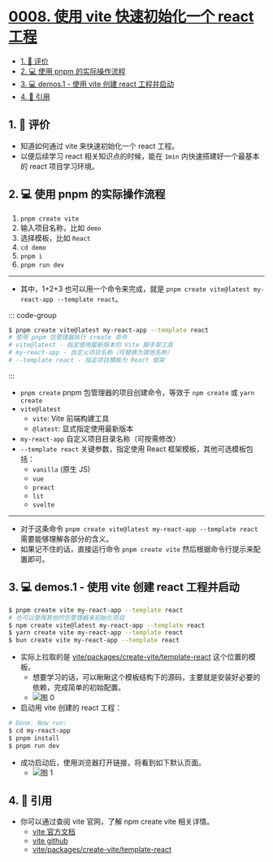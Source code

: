 # [0008. 使用 vite 快速初始化一个 react 工程](https://github.com/tnotesjs/TNotes.react/tree/main/notes/0008.%20%E4%BD%BF%E7%94%A8%20vite%20%E5%BF%AB%E9%80%9F%E5%88%9D%E5%A7%8B%E5%8C%96%E4%B8%80%E4%B8%AA%20react%20%E5%B7%A5%E7%A8%8B)

<!-- region:toc -->

- [1. 🫧 评价](#1--评价)
- [2. 💻 使用 pnpm 的实际操作流程](#2--使用-pnpm-的实际操作流程)
- [3. 💻 demos.1 - 使用 vite 创建 react 工程并启动](#3--demos1---使用-vite-创建-react-工程并启动)
- [4. 🔗 引用](#4--引用)

<!-- endregion:toc -->

## 1. 🫧 评价

- 知道如何通过 vite 来快速初始化一个 react 工程。
- 以便后续学习 react 相关知识点的时候，能在 `1min` 内快速搭建好一个最基本的 react 项目学习环境。

## 2. 💻 使用 pnpm 的实际操作流程

1. `pnpm create vite`
2. 输入项目名称，比如 `demo`
3. 选择模板，比如 `React`
4. `cd demo`
5. `pnpm i`
6. `pnpm run dev`

---

- 其中，1+2+3 也可以用一个命令来完成，就是 `pnpm create vite@latest my-react-app --template react`。

::: code-group

```bash [1+2+3]
$ pnpm create vite@latest my-react-app --template react
# 使用 pnpm 包管理器执行 create 命令
# vite@latest - 指定使用最新版本的 Vite 脚手架工具
# my-react-app - 自定义项目名称（可替换为其他名称）
# --template react - 指定项目模板为 React 框架
```

:::

- `pnpm create` pnpm 包管理器的项目创建命令，等效于 `npm create` 或 `yarn create`
- `vite@latest`
  - `vite`: Vite 前端构建工具
  - `@latest`: 显式指定使用最新版本
- `my-react-app` 自定义项目目录名称（可按需修改）
- `--template react` 关键参数，指定使用 React 框架模板，其他可选模板包括：
  - `vanilla` (原生 JS)
  - `vue`
  - `preact`
  - `lit`
  - `svelte`

---

- 对于这条命令 `pnpm create vite@latest my-react-app --template react` 需要能够理解各部分的含义。
- 如果记不住的话，直接运行命令 `pnpm create vite` 然后根据命令行提示来配置即可。

## 3. 💻 demos.1 - 使用 vite 创建 react 工程并启动

```bash
$ pnpm create vite my-react-app --template react
# 也可以使用其他的包管理器来初始化项目
$ npm create vite@latest my-react-app --template react
$ yarn create vite my-react-app --template react
$ bun create vite my-react-app --template react
```

- 实际上拉取的是 [vite/packages/create-vite/template-react][3] 这个位置的模板。
  - 想要学习的话，可以瞅瞅这个模板结构下的源码，主要就是安装好必要的依赖，完成简单的初始配置。
  - ![图 0](https://cdn.jsdelivr.net/gh/tnotesjs/imgs@main/2025-06-23-21-55-27.png)
- 启动用 vite 创建的 react 工程：

```bash
# Done. Now run:
$ cd my-react-app
$ pnpm install
$ pnpm run dev
```

- 成功启动后，使用浏览器打开链接，将看到如下默认页面。
  - ![图 1](https://cdn.jsdelivr.net/gh/tnotesjs/imgs@main/2025-06-23-21-56-18.png)

## 4. 🔗 引用

- 你可以通过查阅 vite 官网，了解 npm create vite 相关详情。
  - [vite 官方文档][1]
  - [vite github][2]
  - [vite/packages/create-vite/template-react][3]

[1]: https://vitejs.dev/guide/
[2]: https://github.com/vitejs/vite
[3]: https://github.com/vitejs/vite/tree/main/packages/create-vite/template-react
